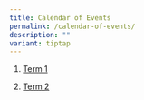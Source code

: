 ```yaml
---
title: Calendar of Events
permalink: /calendar-of-events/
description: ""
variant: tiptap
---
```

<ol data-tight="true" class="tight">
<li>
<p><a href="/files/Annex_A_Term_1_Calendar.pdf" rel="noopener nofollow" target="_blank">Term 1</a>
</p>
</li>
<li>
<p><a href="/files/2025_Term_2_School_Calendar.pdf" rel="noopener nofollow" target="_blank">Term 2</a>
</p>
</li>
</ol>
<p></p>